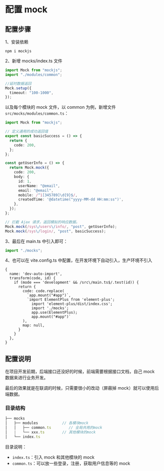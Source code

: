 # 配置 mock

## 配置步骤

1、安装依赖

```
npm i mockjs
```

2、新增 mocks/index.ts 文件

```ts
import Mock from "mockjs";
import "./modules/common";

//延时数据返回
Mock.setup({
  timeout: "100-1000",
});
```

以及每个模块的 mock 文件，以 common 为例，新增文件 `src/mocks/modules/common.ts`：

```ts
import Mock from "mockjs";

// 定义通用的成功返回值
export const basicSuccess = () => {
  return {
    code: 200,
  };
};

const getUserInfo = () => {
  return Mock.mock({
    code: 200,
    body: {
      id: 1,
      userName: "@email",
      email: "@email",
      mobile: /^1[345789]\d{9}$/,
      createdTime: '@datetime("yyyy-MM-dd HH:mm:ss")',
    },
  });
};

// 拦截 Ajax 请求，返回模拟的响应数据。
Mock.mock(/sys\/users\/info/, "post", getUserInfo);
Mock.mock(/sys\/login/, "post", basicSuccess);
```

3、最后在 main.ts 中引入即可：

```ts
import "./mocks";
```

4、也可以在 vite.config.ts 中配置，在开发环境下自动引入，生产环境不引入

```ts{10}
{
  name: 'dev-auto-import',
  transform(code, id) {
    if (mode === 'development' && /src\/main.ts$/.test(id)) {
      return {
        code: code.replace(
          `app.mount("#app")`,
          `import ElementPlus from 'element-plus';
            import 'element-plus/dist/index.css';
            import './mocks';
            app.use(ElementPlus);
            app.mount("#app")`
        ),
        map: null,
      }
    }
  },
}
```

## 配置说明

在项目开发前期，后端接口还没好的时候，前端需要根据接口文档，自己 mock 数据来进行业务开发。

最后的效果就是在联调的时候，只需要很小的改动（屏蔽掉 mock）就可以使用后端数据。

### 目录结构

```ts
├── mocks
│   ├── modules           // 各模块mock
│   │   ├── common.ts        // 全局共用的mock
│   |   └── xxx.ts        // 其他模块的mock
│   └── index.ts
```

目录说明：

- `index.ts`：引入 mock 和其他模块的 mock
- `common.ts`：可以放一些登录，注册，获取用户信息等的 mock
